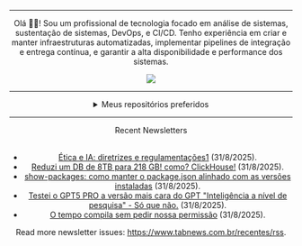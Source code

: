 <div align="center">
<hr>
<p>Olá 👋🏾! Sou um profissional de tecnologia focado em análise de sistemas, sustentação de sistemas, DevOps, e CI/CD. Tenho experiência em criar e manter infraestruturas automatizadas, implementar pipelines de integração e entrega contínua, e garantir a alta disponibilidade e performance dos sistemas.</p>
  <img src="https://media.giphy.com/media/yAGIvCiwPJn5C/giphy.gif">
<hr>
  <details>
  <summary>Meus repositórios preferidos</summary>
  <br />
  Alguns dos meus melhores repositórios:
  <br />
<br />
  <ul><li><a href=https://github.com/commitgeist/aluratube target="_blank" rel="noopener noreferrer">commitgeist/aluratube</a> (<b>0</b> ✨ and <b>0</b> 🍴): Aluratube - Desenvolvido durante a imersão React da Alura no final de 2022</li><li><a href=https://github.com/commitgeist/nlw-ia target="_blank" rel="noopener noreferrer">commitgeist/nlw-ia</a> (<b>0</b> ✨ and <b>0</b> 🍴): Projeto desenvolvido durante a NLW IA - Usando a API da OPENAI</li><li><a href=https://github.com/commitgeist/nlw-journey-ia target="_blank" rel="noopener noreferrer">commitgeist/nlw-journey-ia</a> (<b>0</b> ✨ and <b>0</b> 🍴): NLW IA - Agent de viagens usando python + langchain + GPT</li>
<li>More coming soon :).</li>
</ul>
  </details>
  <hr/>
    <summary>Recent Newsletters</summary>
  <br />
  <ul>
    <li><a href=https://www.tabnews.com.br/lucaspereiradesouzat/etica-e-ia-diretrizes-e-regulamentacoes1 target="_blank" rel="noopener noreferrer">Ética e IA: diretrizes e regulamentações1</a> (31/8/2025).</li><li><a href=https://www.tabnews.com.br/ethi/reduzi-um-db-de-8tb-para-212-gb-como-clickhouse target="_blank" rel="noopener noreferrer">Reduzi um DB de 8TB para 218 GB! como? ClickHouse!</a> (31/8/2025).</li><li><a href=https://www.tabnews.com.br/franciscoernestoteixeira/show-packages-como-manter-o-package-json-alinhado-com-as-versoes-instaladas target="_blank" rel="noopener noreferrer">show-packages: como manter o package.json alinhado com as versões instaladas</a> (31/8/2025).</li><li><a href=https://www.tabnews.com.br/macnator/testei-o-gpt-pro-a-versao-mais-cara-do-gpt-inteligencia-a-nivel-de-pesquisa-so-que-nao target="_blank" rel="noopener noreferrer">Testei o GPT5 PRO a versão mais cara do GPT "Inteligência a nível de pesquisa" - Só que não.</a> (31/8/2025).</li><li><a href=https://www.tabnews.com.br/mxestro/o-tempo-compila-sem-pedir-nossa-permissao target="_blank" rel="noopener noreferrer">O tempo compila sem pedir nossa permissão</a> (31/8/2025).</li>
  </ul>
<p>Read more newsletter issues: <a href="https://www.tabnews.com.br/recentes/rss">https://www.tabnews.com.br/recentes/rss</a>.</p>
  </details>
